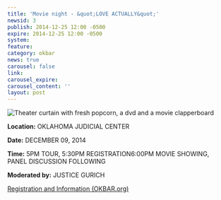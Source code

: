 ```yaml
---
title: 'Movie night - &quot;LOVE ACTUALLY&quot;'
newsid: 3
publish: 2014-12-25 12:00 -0500
expire: 2014-12-25 12:00 -0500
system: 
feature: 
category: okbar
news: true
carousel: false
link: 
carousel_expire: 
carousel_content: ''
layout: post
---
```

<img alt="Theater curtain with fresh popcorn, a dvd and a movie clapperboard" src="/news/img/family-movie-night-banner-blah.jpg" /><p><strong>Location:</strong> OKLAHOMA JUDICIAL CENTER</p><p><strong>Date:</strong> DECEMBER 09, 2014</p><p><strong>Time:</strong> 5PM TOUR, 5:30PM REGISTRATION6:00PM MOVIE SHOWING, PANEL DISCUSSION FOLLOWING</p><p><strong>Moderated by:</strong> JUSTICE GURICH</p><p><a href="http://oba.peachnewmedia.com/store/seminar/seminar.php?seminar=29395">Registration and Information (OKBAR.org)</a> </p>